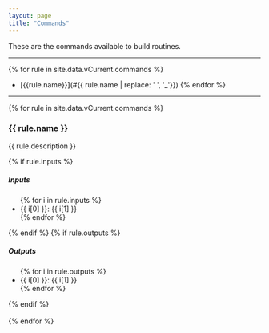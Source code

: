 ```yaml
---
layout: page
title: "Commands"
---
```


These are the commands available to build routines.

---

{% for rule in site.data.vCurrent.commands %}
  - [{{rule.name}}](#{{ rule.name | replace: ' ', '_'}})
{% endfor %}

---
<div>
{% for rule in site.data.vCurrent.commands %}
	<div id="{{ rule.name | replace: ' ', '_'}}">
	<h3>{{ rule.name }}</h3>
	<p>{{ rule.description }}</p>
	{% if rule.inputs %}
		<h5>Inputs</h5>
		<ul>
		{% for i in rule.inputs %}
			<li>{{ i[0] }}: {{ i[1] }}</li>
		{% endfor %}
		</ul>
	{% endif %}
	{% if rule.outputs %}
  <h5>Outputs</h5>
  <ul>
	{% for i in rule.outputs %}
		<li>{{ i[0] }}: {{ i[1] }}</li>
	{% endfor %}
  </ul>
	{% endif %}
	</div>
	<br>
{% endfor %}
</div>